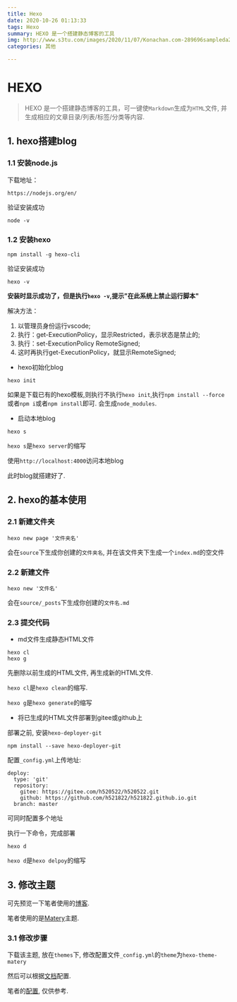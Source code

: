```yaml
---
title: Hexo
date: 2020-10-26 01:13:33
tags: Hexo
summary: HEXO 是一个搭建静态博客的工具
img: http://www.s3tu.com/images/2020/11/07/Konachan.com-289696sampleda249.jpg
categories: 其他

---
```


# HEXO

> HEXO 是一个搭建静态博客的工具，可一键使`Markdown`生成为`HTML`文件, 并生成相应的文章目录/列表/标签/分类等内容. 

## 1. hexo搭建blog

### 1.1 安装node.js

下载地址：
```
https://nodejs.org/en/
```

验证安装成功
```
node -v
```

### 1.2 安装hexo


```
npm install -g hexo-cli
```

验证安装成功
```
hexo -v
```
**安装时显示成功了，但是执行`hexo -v`,提示"在此系统上禁止运行脚本"**

解决方法：
1. 以管理员身份运行vscode;
2. 执行：get-ExecutionPolicy，显示Restricted，表示状态是禁止的;
3. 执行：set-ExecutionPolicy RemoteSigned;
4. 这时再执行get-ExecutionPolicy，就显示RemoteSigned;




- hexo初始化blog

```
hexo init
```

如果是下载已有的hexo模板,则执行不执行`hexo init`,执行`npm install --force`或者`npm i`或者`npm install`即可. 会生成`node_modules`. 

- 启动本地blog

```
hexo s
```

`hexo s`是`hexo server`的缩写

使用`http://localhost:4000`访问本地blog


此时blog就搭建好了. 

## 2. hexo的基本使用

### 2.1 新建文件夹

```
hexo new page '文件夹名'
```

会在`source`下生成你创建的`文件夹名`, 并在该文件夹下生成一个`index.md`的空文件

### 2.2 新建文件

```
hexo new '文件名'
```

会在`source/_posts`下生成你创建的`文件名.md`

### 2.3 提交代码

- md文件生成静态HTML文件

```
hexo cl
hexo g
```

先删除以前生成的HTML文件, 再生成新的HTML文件.

 `hexo cl`是`hexo clean`的缩写.  

`hexo g`是`hexo generate`的缩写

- 将已生成的HTML文件部署到gitee或github上


部署之前, 安装`hexo-deployer-git`
```
npm install --save hexo-deployer-git
```

配置`_config.yml`上传地址:
```
deploy:
  type: 'git'
  repository:
    gitee: https://gitee.com/h520522/h520522.git
    github: https://github.com/h521822/h521822.github.io.git
  branch: master
```

可同时配置多个地址

执行一下命令，完成部署
```
hexo d
```

`hexo d`是`hexo delpoy`的缩写


## 3. 修改主题

可先预览一下笔者使用的[博客](https://h521822.github.io/). 

笔者使用的是[Matery](https://github.com/blinkfox/hexo-theme-matery)主题. 

### 3.1 修改步骤

下载该主题, 放在`themes`下, 修改配置文件`_config.yml`的`theme`为`hexo-theme-matery`

然后可以根据[文档](https://github.com/blinkfox/hexo-theme-matery/blob/develop/README_CN.md)配置. 

笔者的[配置](https://github.com/h521822/h521822.github.io), 仅供参考. 
